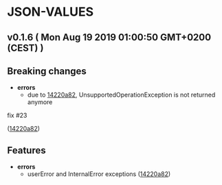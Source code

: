 # JSON-VALUES
## v0.1.6  ( Mon Aug 19 2019 01:00:50 GMT+0200 (CEST) )


## Breaking changes

  - **errors**
    - due to [14220a82](https://github.com/imrafaelmerino/json-values.git/commit/14220a82ef8a7a2a46055f4824dc575aac3db236),
  UnsupportedOperationException is not returned anymore

fix #23

  ([14220a82](https://github.com/imrafaelmerino/json-values.git/commit/14220a82ef8a7a2a46055f4824dc575aac3db236))




## Features

  - **errors**
    - userError and InternalError exceptions
  ([14220a82](https://github.com/imrafaelmerino/json-values.git/commit/14220a82ef8a7a2a46055f4824dc575aac3db236))





